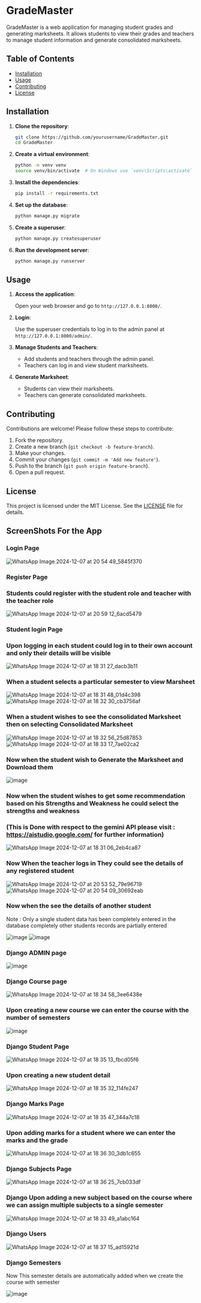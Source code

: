 # GradeMaster

GradeMaster is a web application for managing student grades and generating marksheets. It allows students to view their grades and teachers to manage student information and generate consolidated marksheets.

## Table of Contents

- [Installation](#installation)
- [Usage](#usage)
- [Contributing](#contributing)
- [License](#license)

## Installation

1. **Clone the repository**:

    ```sh
    git clone https://github.com/yourusername/GradeMaster.git
    cd GradeMaster
    ```

2. **Create a virtual environment**:

    ```sh
    python -m venv venv
    source venv/bin/activate  # On Windows use `venv\Scripts\activate`
    ```

3. **Install the dependencies**:

    ```sh
    pip install -r requirements.txt
    ```

4. **Set up the database**:

    ```sh
    python manage.py migrate
    ```

5. **Create a superuser**:

    ```sh
    python manage.py createsuperuser
    ```

6. **Run the development server**:

    ```sh
    python manage.py runserver
    ```

## Usage

1. **Access the application**:

    Open your web browser and go to `http://127.0.0.1:8000/`.

2. **Login**:

    Use the superuser credentials to log in to the admin panel at `http://127.0.0.1:8000/admin/`.

3. **Manage Students and Teachers**:

    - Add students and teachers through the admin panel.
    - Teachers can log in and view student marksheets.

4. **Generate Marksheet**:

    - Students can view their marksheets.
    - Teachers can generate consolidated marksheets.

## Contributing

Contributions are welcome! Please follow these steps to contribute:

1. Fork the repository.
2. Create a new branch (`git checkout -b feature-branch`).
3. Make your changes.
4. Commit your changes (`git commit -m 'Add new feature'`).
5. Push to the branch (`git push origin feature-branch`).
6. Open a pull request.

## License

This project is licensed under the MIT License. See the [LICENSE](LICENSE) file for details.

## ScreenShots For the App 
### Login Page

![WhatsApp Image 2024-12-07 at 20 54 49_5845f370](https://github.com/user-attachments/assets/6f5e7c9b-6340-4d04-9996-2b0129667e4b)


### Register Page 
### Students could register with the student role and teacher with the teacher role 

![WhatsApp Image 2024-12-07 at 20 59 12_6acd5479](https://github.com/user-attachments/assets/1079ae01-f1fb-4723-b6aa-6db9c6f0d311)


### Student login Page 
### Upon logging in each student could log in to their own account and only their details will be visible

![WhatsApp Image 2024-12-07 at 18 31 27_dacb3b11](https://github.com/user-attachments/assets/26df51a7-d966-421b-b3b0-26fb06865420)


### When a student selects a particular semester to view Marsheet

![WhatsApp Image 2024-12-07 at 18 31 48_01d4c398](https://github.com/user-attachments/assets/135f11ca-02fc-4ed6-a647-9e709988a192)
![WhatsApp Image 2024-12-07 at 18 32 30_cb3756af](https://github.com/user-attachments/assets/9e734c27-b498-4d5f-b896-d46dd9596c1b)


### When a student wishes to see the consolidated Marksheet then on selecting Consolidated Marksheet

![WhatsApp Image 2024-12-07 at 18 32 56_25d87853](https://github.com/user-attachments/assets/86a2a519-54a6-4074-8e29-89bfc67af4a5)
![WhatsApp Image 2024-12-07 at 18 33 17_7ae02ca2](https://github.com/user-attachments/assets/648df63e-78ed-4eee-9ecf-1a41ed021155)


### Now when the student wish to Generate the Marksheet and Download them

![image](https://github.com/user-attachments/assets/d49b0d45-8317-496b-9d36-f16977e49639)


### Now when the student wishes to get some recommendation based on his Strengths and Weakness he could select the strengths and weakness
### (This is Done with respect to the gemini API please visit : https://aistudio.google.com/  for further information)

![WhatsApp Image 2024-12-07 at 18 31 06_2eb4ca87](https://github.com/user-attachments/assets/a616a5f7-c80b-43f2-a8cf-0d23c7449b73)


### Now When the teacher logs in They could see the details of any registered student

![WhatsApp Image 2024-12-07 at 20 53 52_79e96719](https://github.com/user-attachments/assets/aa96cf10-08c0-44fa-bb44-fa7997df9747)
![WhatsApp Image 2024-12-07 at 20 54 09_30692eab](https://github.com/user-attachments/assets/7bdf209e-5b4c-41f5-a8ab-784a4ffbf7d8)


### Now when the see the details of another student 
Note : Only a single student data has been completely entered in the database completely other students records are partially entered

![image](https://github.com/user-attachments/assets/5fca7d53-306b-4123-b65f-8ede4cb9eaa1)
![image](https://github.com/user-attachments/assets/1dbcefc7-d8c1-432e-8215-dfaf4d0b2b18)

### Django ADMIN page 

![image](https://github.com/user-attachments/assets/718547fa-6827-4a1e-8507-7ef5d6a0c5ee)


### Django Course page 

![WhatsApp Image 2024-12-07 at 18 34 58_3ee6438e](https://github.com/user-attachments/assets/aab3df17-4ff3-427f-a542-ce21699e59cc)


### Upon creating a new course we can enter the course with the number of semesters 

![image](https://github.com/user-attachments/assets/be419cb5-7164-4691-87cf-dd29529c6115)


### Django Student Page 

![WhatsApp Image 2024-12-07 at 18 35 13_fbcd05f6](https://github.com/user-attachments/assets/eab7c6f5-b69f-4a1a-986e-598210cc1a32)


### Upon creating a new student detail 

![WhatsApp Image 2024-12-07 at 18 35 32_114fe247](https://github.com/user-attachments/assets/c0221822-5353-40c4-bd6e-7f6f078f0912)


### Django Marks Page 

![WhatsApp Image 2024-12-07 at 18 35 47_344a7c18](https://github.com/user-attachments/assets/d5a7d8be-40c6-4465-ad96-f3b374730a86)


### Upon adding marks for a student where we can enter the marks and the grade

![WhatsApp Image 2024-12-07 at 18 36 30_3db1c655](https://github.com/user-attachments/assets/6e01b320-b7ba-4abd-9100-19c8c458c08d)


### Django Subjects Page

![WhatsApp Image 2024-12-07 at 18 36 25_7cb033df](https://github.com/user-attachments/assets/2f23f6c9-c71d-4b29-bd55-1afc85fbd171)


### Django Upon adding a new subject based on the course where we can assign multiple subjects to a single semester

![WhatsApp Image 2024-12-07 at 18 33 49_a1abc164](https://github.com/user-attachments/assets/ae056a00-9bd9-4541-aa7f-dbcad483d8d1)


### Django Users 

![WhatsApp Image 2024-12-07 at 18 37 15_ad15921d](https://github.com/user-attachments/assets/4acc4df5-9a4b-4c57-b7ef-34913b533591)


### Django Semesters 
Now This semester details are automatically added when we create the course with semester 

![image](https://github.com/user-attachments/assets/64c80783-59a9-47f3-a130-526f5e7c1d9d)












